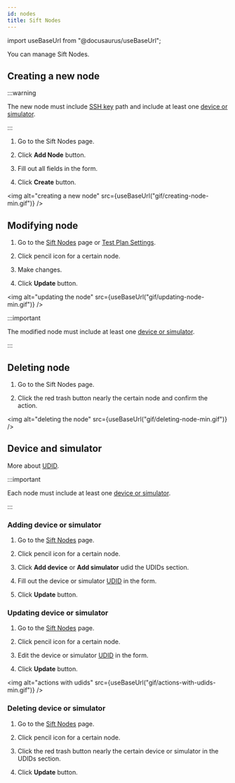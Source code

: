 ```yaml
---
id: nodes
title: Sift Nodes
---
```


import useBaseUrl from "@docusaurus/useBaseUrl";

You can manage Sift Nodes.

## Creating a new node

:::warning

The new node must include [SSH key](/ssh) path and include at least one [device or simulator](/udid).

:::

1. Go to the Sift Nodes page.

2. Click **Add Node** button.

3. Fill out all fields in the form.

4. Click **Create** button.

<img alt="creating a new node" src={useBaseUrl("gif/creating-node-min.gif")} />

## Modifying node

1. Go to the [Sift Nodes](/nodes) page or [Test Plan Settings](/test-plan-settings).

2. Click pencil icon for a certain node.

3. Make changes.

4. Click **Update** button.

<img alt="updating the node" src={useBaseUrl("gif/updating-node-min.gif")} />

:::important

The modified node must include at least one [device or simulator](/udid).

:::

## Deleting node

1. Go to the Sift Nodes page.

2. Click the red trash button nearly the certain node and confirm the action.

<img alt="deleting the node" src={useBaseUrl("gif/deleting-node-min.gif")} />

## Device and simulator

More about [UDID](/udid).

:::important

Each node must include at least one [device or simulator](/udid).

:::

### Adding device or simulator

1. Go to the [Sift Nodes](/nodes) page.

2. Click pencil icon for a certain node.

3. Click **Add device** or **Add simulator** udid the UDIDs section.

4. Fill out the device or simulator [UDID](/udid) in the form.

5. Click **Update** button.

### Updating device or simulator

1. Go to the [Sift Nodes](/nodes) page.

2. Click pencil icon for a certain node.

3. Edit the device or simulator [UDID](/udid) in the form.

4. Click **Update** button.

<img alt="actions with udids" src={useBaseUrl("gif/actions-with-udids-min.gif")} />

### Deleting device or simulator

1. Go to the [Sift Nodes](/nodes) page.

2. Click pencil icon for a certain node.

3. Click the red trash button nearly the certain device or simulator in the UDIDs section.

4. Click **Update** button.
